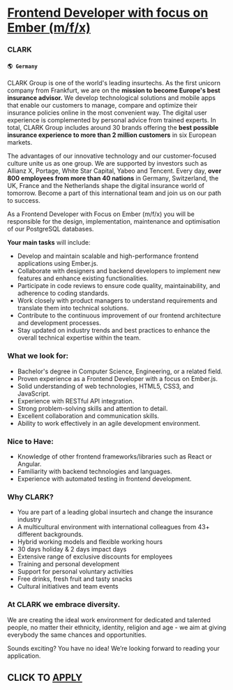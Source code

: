 # [Frontend Developer with focus on Ember (m/f/x)](https://www.remotewlb.com/apply/frontend-developer-with-focus-on-ember-m-f-x)  
### CLARK  
#### `🌎 Germany`  

CLARK Group is one of the world's leading insurtechs. As the first unicorn company from Frankfurt, we are on the **mission to become Europe's best insurance advisor.** We develop technological solutions and mobile apps that enable our customers to manage, compare and optimize their insurance policies online in the most convenient way. The digital user experience is complemented by personal advice from trained experts. In total, CLARK Group includes around 30 brands offering the **best possible insurance experience to more than 2 million customers** in six European markets.

The advantages of our innovative technology and our customer-focused culture unite us as one group. We are supported by investors such as Allianz X, Portage, White Star Capital, Yabeo and Tencent. Every day, **over 800 employees from more than 40 nations** in Germany, Switzerland, the UK, France and the Netherlands shape the digital insurance world of tomorrow. Become a part of this international team and join us on our path to success.

As a Frontend Developer with Focus on Ember (m/f/x) you will be responsible for the design, implementation, maintenance and optimisation of our PostgreSQL databases.

**Your main tasks** will include:

  * Develop and maintain scalable and high-performance frontend applications using Ember.js.
  * Collaborate with designers and backend developers to implement new features and enhance existing functionalities.
  * Participate in code reviews to ensure code quality, maintainability, and adherence to coding standards.
  * Work closely with product managers to understand requirements and translate them into technical solutions.
  * Contribute to the continuous improvement of our frontend architecture and development processes.
  * Stay updated on industry trends and best practices to enhance the overall technical expertise within the team.

### What we look for:

  * Bachelor's degree in Computer Science, Engineering, or a related field.
  * Proven experience as a Frontend Developer with a focus on Ember.js.
  * Solid understanding of web technologies, HTML5, CSS3, and JavaScript.
  * Experience with RESTful API integration.
  * Strong problem-solving skills and attention to detail.
  * Excellent collaboration and communication skills.
  * Ability to work effectively in an agile development environment.

### Nice to Have:

  * Knowledge of other frontend frameworks/libraries such as React or Angular.
  * Familiarity with backend technologies and languages.
  * Experience with automated testing in frontend development.

### Why CLARK?

  * You are part of a leading global insurtech and change the insurance industry
  * A multicultural environment with international colleagues from 43+ different backgrounds.
  * Hybrid working models and flexible working hours
  * 30 days holiday & 2 days impact days
  * Extensive range of exclusive discounts for employees
  * Training and personal development
  * Support for personal voluntary activities
  * Free drinks, fresh fruit and tasty snacks
  * Cultural initiatives and team events

### At CLARK we embrace diversity.

We are creating the ideal work environment for dedicated and talented people, no matter their ethnicity, identity, religion and age - we aim at giving everybody the same chances and opportunities.

Sounds exciting? You have no idea! We’re looking forward to reading your application.

  
## CLICK TO [APPLY](https://www.remotewlb.com/apply/frontend-developer-with-focus-on-ember-m-f-x)

